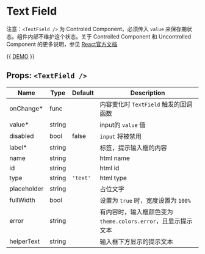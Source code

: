 # Text Field

注意：`<TextField />` 为 Controled Component，必须传入 `value` 来保存期状态。组件内部不维护这个状态。关于 Controlled Component 和 Uncontrolled Component 的更多说明，参见 [React官方文档](https://reactjs.org/docs/uncontrolled-components.html)


{{ [DEMO](General) }}

## Props: `<TextField />`

Name | Type | Default | Description
---- | ---- | ------- | -----------
onChange* | func | | 内容变化时 `TextField` 触发的回调函数
value* | string | | input的 `value` 值
disabled | bool | false | `input` 将被禁用
label* | string | | 标签，提示输入框的内容
name | string | | html name
id | string | | html id
type | string | `'text'` | html type
placeholder | string | | 占位文字
fullWidth | bool | | 设置为 `true` 时，宽度设置为 `100%`
error | string | | 有内容时，输入框颜色变为 `theme.colors.error`，且显示提示文本
helperText | string | | 输入框下方显示的提示文本
